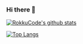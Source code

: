 ### Hi there 👋

<!--
**RokkuCode/RokkuCode** is a ✨ _special_ ✨ repository because its `README.md` (this file) appears on your GitHub profile.

Here are some ideas to get you started:

- 🔭 I’m currently working on ...
- 🌱 I’m currently learning ...
- 👯 I’m looking to collaborate on ...
- 🤔 I’m looking for help with ...
- 💬 Ask me about ...
- 📫 How to reach me: ...
- 😄 Pronouns: ...
- ⚡ Fun fact: ...
-->

[![RokkuCode's github stats](https://github-readme-stats-zeta-livid.vercel.app/api?username=RokkuCode&show_icons=true&theme=radical)](https://github.com/anuraghazra/github-readme-stats)

[![Top Langs](https://github-readme-stats-zeta-livid.vercel.app/api/top-langs/?username=RokkuCode&layout=compact&show_icons=true&theme=radical&langs=8)](https://github.com/anuraghazra/github-readme-stats)
